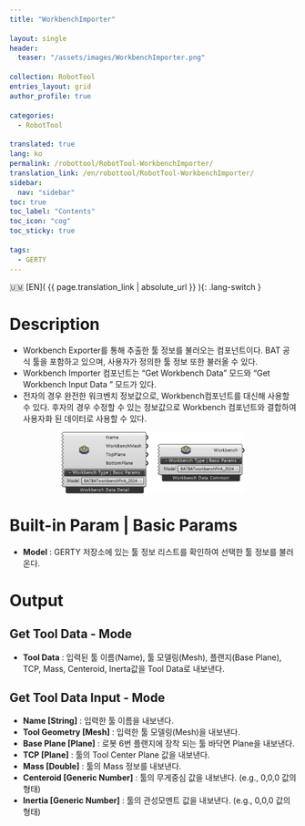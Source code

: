 ```yaml
---
title: "WorkbenchImporter"

layout: single
header:
  teaser: "/assets/images/WorkbenchImporter.png"

collection: RobotTool
entries_layout: grid
author_profile: true

categories:
  - RobotTool
  
translated: true
lang: ko
permalink: /robottool/RobotTool-WorkbenchImporter/
translation_link: /en/robottool/RobotTool-WorkbenchImporter/
sidebar:
  nav: "sidebar"
toc: true
toc_label: "Contents"
toc_icon: "cog"
toc_sticky: true

tags: 
  - GERTY
---
```


:us_outlying_islands: [EN]( {{ page.translation_link | absolute_url }} ){: .lang-switch }

# Description

* Workbench Exporter를 통해 추출한 툴 정보를 불러오는 컴포넌트이다. BAT 공식 툴을 포함하고 있으며, 사용자가 정의한 툴 정보 또한 불러올 수 있다.
* Workbench Importer 컴포넌트는 “Get Workbench Data” 모드와 “Get Workbench Input Data ” 모드가 있다.
* 전자의 경우 완전한 워크벤치 정보값으로, Workbench컴포넌트를 대신해 사용할 수 있다. 후자의 경우 수정할 수 있는 정보값으로 Workbench 컴포넌트와 결합하여 사용자화 된 데이터로 사용할 수 있다.

<p align="center">  <img src="/assets/images/WorkbenchImporter.png" align="center" width="64%"></p>


# Built-in Param | Basic Params

* **Model** : GERTY 저장소에 있는 툴 정보 리스트를 확인하여 선택한 툴 정보를 불러온다.

# Output

## Get Tool Data - Mode

* **Tool Data** : 입력된 툴 이름(Name), 툴 모델링(Mesh), 플랜지(Base Plane), TCP, Mass, Centeroid, Inerta값을 Tool Data로 내보낸다.

## Get Tool Data Input - Mode

* **Name [String]** : 입력한 툴 이름을 내보낸다.
* **Tool Geometry [Mesh]** : 입력한 툴 모델링(Mesh)을 내보낸다.
* **Base Plane [Plane]** : 로봇 6번 플랜지에 장착 되는 툴 바닥면 Plane을 내보낸다.
* **TCP [Plane]** : 툴의 Tool Center Plane 값을 내보낸다.
* **Mass [Double]** : 툴의 Mass 정보를 내보낸다.
* **Centeroid [Generic Number]** : 툴의 무게중심 값을 내보낸다. (e.g., 0,0,0 값의 형태)
* **Inertia [Generic Number]** : 툴의 관성모멘트 값을 내보낸다. (e.g., 0,0,0 값의 형태)